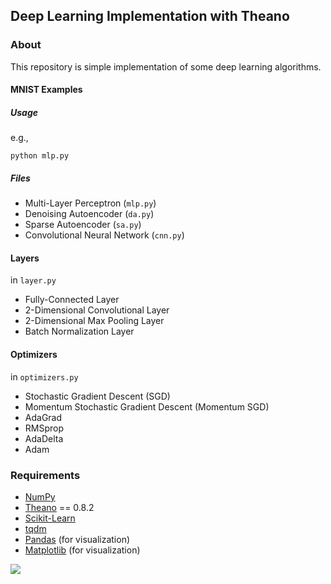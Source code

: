 
## Deep Learning Implementation with Theano

### About
This repository is simple implementation of some deep learning algorithms.

#### MNIST Examples
##### Usage
e.g., 
```
python mlp.py
```

##### Files
- Multi-Layer Perceptron (`mlp.py`)
- Denoising Autoencoder (`da.py`)
- Sparse Autoencoder (`sa.py`)
- Convolutional Neural Network (`cnn.py`)


#### Layers
in `layer.py`

- Fully-Connected Layer
- 2-Dimensional Convolutional Layer
- 2-Dimensional Max Pooling Layer
- Batch Normalization Layer


#### Optimizers
in `optimizers.py`

- Stochastic Gradient Descent (SGD)
- Momentum Stochastic Gradient Descent (Momentum SGD)
- AdaGrad
- RMSprop
- AdaDelta
- Adam

### Requirements
- [NumPy](http://www.numpy.org)
- [Theano](http://deeplearning.net/software/theano/) == 0.8.2
- [Scikit-Learn](http://scikit-learn.org/stable/)
- [tqdm](https://pypi.python.org/pypi/tqdm)
- [Pandas](http://pandas.pydata.org) (for visualization)
- [Matplotlib](http://matplotlib.org) (for visualization)

![](https://dl.dropboxusercontent.com/u/38631959/deep-learning-theano.png)
